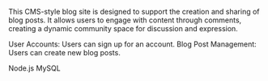 This CMS-style blog site is designed to support the creation and sharing of blog posts. It allows users to engage with content through comments, creating a dynamic community space for discussion and expression.

User Accounts: Users can sign up for an account.
Blog Post Management: Users can create new blog posts.

Node.js
MySQL
